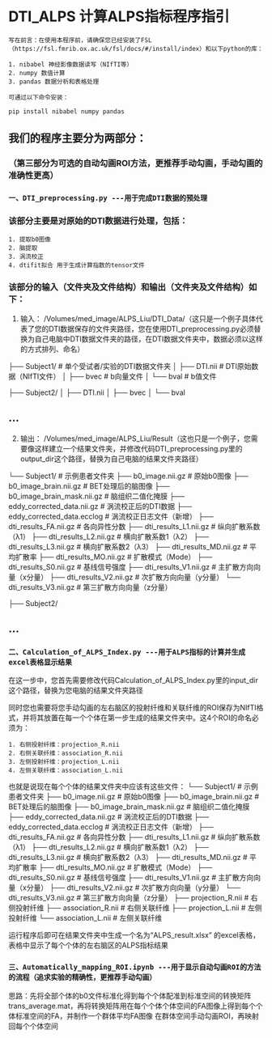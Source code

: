 # DTI_ALPS 计算ALPS指标程序指引

`写在前言：在使用本程序前，请确保您已经安装了FSL（https://fsl.fmrib.ox.ac.uk/fsl/docs/#/install/index）和以下python的库：`

    1. ​nibabel 神经影像数据读写（NIfTI等）
    2. ​numpy 数值计算
    3. ​pandas 数据分析和表格处理

`可通过以下命令安装：`

    pip install nibabel numpy pandas
    

## 我们的程序主要分为两部分：
### （第三部分为可选的自动勾画ROI方法，更推荐手动勾画，手动勾画的准确性更高）

### `一、DTI_preprocessing.py ---用于完成DTI数据的预处理`

### 该部分主要是对原始的DTI数据进行处理，包括：
    1. 提取b0图像
    2. 脑提取
    3. 涡流校正
    4. dtifit拟合 用于生成计算指数的tensor文件

### 该部分的输入（文件夹及文件结构）和输出（文件夹及文件结构）如下：
1. 输入：
/Volumes/med_image/ALPS_Liu/DTI_Data/（这只是一个例子具体代表了您的DTI数据保存的文件夹路径，您在使用DTI_preprocessing.py必须替换为自己电脑中DTI数据文件夹的路径，在DTI数据文件夹中，数据必须以这样的方式排列、命名）

├── Subject1/             # 单个受试者/实验的DTI数据文件夹
│   ├── DTI.nii    # DTI原始数据（NIfTI文件）
│   ├── bvec          # b向量文件
│   └── bval          # b值文件

├── Subject2/
│   ├── DTI.nii 
│   ├── bvec
│   └── bval
## ...
2. 输出：
/Volumes/med_image/ALPS_Liu/Result（这也只是一个例子，您需要像这样建立一个结果文件夹，并修改代码DTI_preprocessing.py里的output_dir这个路径，替换为自己电脑的结果文件夹路径）

└── Subject1/    # 示例患者文件夹
    ├── b0_image.nii.gz                   # 原始b0图像
    ├── b0_image_brain.nii.gz             # BET处理后的脑图像
    ├── b0_image_brain_mask.nii.gz        # 脑组织二值化掩膜
    ├── eddy_corrected_data.nii.gz        # 涡流校正后的DTI数据
    ├── eddy_corrected_data.ecclog        # 涡流校正日志文件（新增）
    ├── dti_results_FA.nii.gz             # 各向异性分数
    ├── dti_results_L1.nii.gz             # 纵向扩散系数（λ1）
    ├── dti_results_L2.nii.gz             # 横向扩散系数1（λ2）
    ├── dti_results_L3.nii.gz             # 横向扩散系数2（λ3）
    ├── dti_results_MD.nii.gz             # 平均扩散率
    ├── dti_results_MO.nii.gz             # 扩散模式（Mode）
    ├── dti_results_S0.nii.gz             # 基线信号强度
    ├── dti_results_V1.nii.gz             # 主扩散方向向量（x分量）
    ├── dti_results_V2.nii.gz             # 次扩散方向向量（y分量）
    └── dti_results_V3.nii.gz             # 第三扩散方向向量（z分量）

├── Subject2/
## ...

### `二、Calculation_of_ALPS_Index.py ---用于ALPS指标的计算并生成excel表格显示结果`

在这一步中，您首先需要修改代码Calculation_of_ALPS_Index.py里的input_dir这个路径，替换为您电脑的结果文件夹路径

同时您也需要将您手动勾画的左右脑区的投射纤维和关联纤维的ROI保存为NIfTI格式，并将其放置在每一个个体在第一步生成的结果文件夹中。这4个ROI的命名必须为：

    1. 右侧投射纤维：projection_R.nii
    2. 右侧关联纤维：association_R.nii
    3. 左侧投射纤维：projection_L.nii
    4. 左侧关联纤维：association_L.nii

也就是说现在每个个体的结果文件夹中应该有这些文件：
└── Subject1/    # 示例患者文件夹
    ├── b0_image.nii.gz                   # 原始b0图像
    ├── b0_image_brain.nii.gz             # BET处理后的脑图像
    ├── b0_image_brain_mask.nii.gz        # 脑组织二值化掩膜
    ├── eddy_corrected_data.nii.gz        # 涡流校正后的DTI数据
    ├── eddy_corrected_data.ecclog        # 涡流校正日志文件（新增）
    ├── dti_results_FA.nii.gz             # 各向异性分数
    ├── dti_results_L1.nii.gz             # 纵向扩散系数（λ1）
    ├── dti_results_L2.nii.gz             # 横向扩散系数1（λ2）
    ├── dti_results_L3.nii.gz             # 横向扩散系数2（λ3）
    ├── dti_results_MD.nii.gz             # 平均扩散率
    ├── dti_results_MO.nii.gz             # 扩散模式（Mode）
    ├── dti_results_S0.nii.gz             # 基线信号强度
    ├── dti_results_V1.nii.gz             # 主扩散方向向量（x分量）
    ├── dti_results_V2.nii.gz             # 次扩散方向向量（y分量）
    └── dti_results_V3.nii.gz             # 第三扩散方向向量（z分量）
    ├── projection_R.nii                 # 右侧投射纤维
    ├── association_R.nii                # 右侧关联纤维
    ├── projection_L.nii                 # 左侧投射纤维
    └── association_L.nii                # 左侧关联纤维

运行程序后即可在结果文件夹中生成一个名为“ALPS_result.xlsx” 的excel表格，表格中显示了每个个体的左右脑区的ALPS指标结果

### `三、Automatically_mapping_ROI.ipynb ---用于显示自动勾画ROI的方法的流程（追求实验的精确性，更推荐手动勾画）`

思路：先将全部个体的b0文件标准化得到每个个体配准到标准空间的转换矩阵trans_average.mat，再将转换矩阵用在每个个体个体空间的FA图像上得到每个个体标准空间的FA，并制作一个群体平均FA图像
在群体空间手动勾画ROI，再映射回每个个体空间